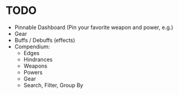 # TODO

- Pinnable Dashboard (Pin your favorite weapon and power, e.g.)
- Gear
- Buffs / Debuffs (effects)
- Compendium:
  - Edges
  - Hindrances
  - Weapons
  - Powers
  - Gear
  - Search, Filter, Group By
